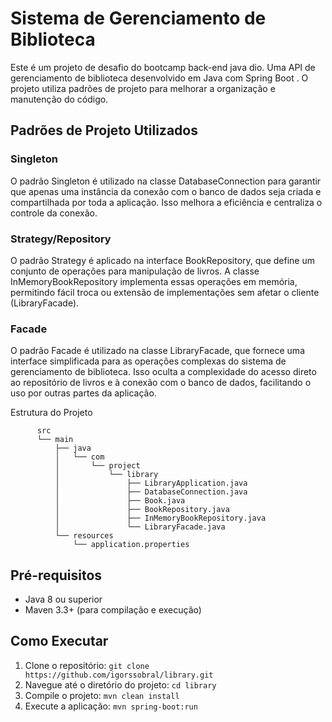 # Sistema de Gerenciamento de Biblioteca
Este é um projeto de desafio do bootcamp back-end java dio. Uma API de gerenciamento de biblioteca desenvolvido em Java com Spring Boot . O projeto utiliza padrões de projeto para melhorar a organização e manutenção do código.

## Padrões de Projeto Utilizados

### Singleton
O padrão Singleton é utilizado na classe DatabaseConnection para garantir que apenas uma instância da conexão com o banco de dados seja criada e compartilhada por toda a aplicação. Isso melhora a eficiência e centraliza o controle da conexão.

### Strategy/Repository
O padrão Strategy é aplicado na interface BookRepository, que define um conjunto de operações para manipulação de livros. A classe InMemoryBookRepository implementa essas operações em memória, permitindo fácil troca ou extensão de implementações sem afetar o cliente (LibraryFacade).

### Facade
O padrão Facade é utilizado na classe LibraryFacade, que fornece uma interface simplificada para as operações complexas do sistema de gerenciamento de biblioteca. Isso oculta a complexidade do acesso direto ao repositório de livros e à conexão com o banco de dados, facilitando o uso por outras partes da aplicação.

Estrutura do Projeto

          src
          └── main
              ├── java
              │   └── com
              │       └── project
              │           └── library
              │               ├── LibraryApplication.java
              │               ├── DatabaseConnection.java
              │               ├── Book.java
              │               ├── BookRepository.java
              │               ├── InMemoryBookRepository.java
              │               └── LibraryFacade.java
              └── resources
                  └── application.properties
            
## Pré-requisitos
- Java 8 ou superior
- Maven 3.3+ (para compilação e execução)
  
## Como Executar
1. Clone o repositório: `git clone https://github.com/igorssobral/library.git`
2. Navegue até o diretório do projeto: `cd library`
3. Compile o projeto: `mvn clean install`
4. Execute a aplicação: `mvn spring-boot:run`
